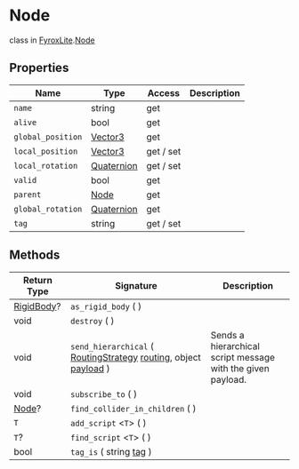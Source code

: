 # Node
class in [FyroxLite](../../scripting_api.md).[Node](../Node.md)
## Properties
| Name | Type | Access | Description |
|---|---|---|---|
| `name` | string | get |  |
| `alive` | bool | get |  |
| `global_position` | [Vector3](../Math/Vector3.md) | get |  |
| `local_position` | [Vector3](../Math/Vector3.md) | get / set |  |
| `local_rotation` | [Quaternion](../Math/Quaternion.md) | get / set |  |
| `valid` | bool | get |  |
| `parent` | [Node](../Node/Node.md) | get |  |
| `global_rotation` | [Quaternion](../Math/Quaternion.md) | get |  |
| `tag` | string | get / set |  |
## Methods
| Return Type | Signature | Description |
|---|---|---|
| [RigidBody](../Physics/RigidBody.md)? | `as_rigid_body` (  ) |  |
| void | `destroy` (  ) |  |
| void | `send_hierarchical` ( [RoutingStrategy](../Node/RoutingStrategy.md) <ins>routing</ins>, object <ins>payload</ins> ) | Sends a hierarchical script message with the given payload. |
| void | `subscribe_to` (  ) |  |
| [Node](../Node/Node.md)? | `find_collider_in_children` (  ) |  |
| `T` | `add_script` <`T`> (  ) |  |
| `T`? | `find_script` <`T`> (  ) |  |
| bool | `tag_is` ( string <ins>tag</ins> ) |  |

